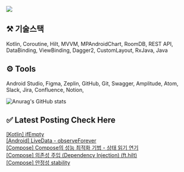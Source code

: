 


<a href="mailto:bvegemilb@gmail.com" target="_blank"><img src="https://img.shields.io/badge/Gmail-c5221f?style=flat-square&logo=Gmail&logoColor=white"/></a>



## ⚒️ 기술스택

Kotlin, Coroutine, Hilt, MVVM, MPAndroidChart, RoomDB, REST API, DataBinding, ViewBinding, Dagger2, CustomLayout, RxJava, Java




## ⚙️ Tools

Android Studio, Figma, Zeplin, GitHub, Git, Swagger, Amplitude, Atom, Slack, Jira, Confluence, Notion,




![Anurag's GitHub stats](https://github-readme-stats.vercel.app/api?username=eunie9498&show_icons=true&theme=radical)



## ✅  Latest Posting Check Here 

[[Kotlin] ifEmpty](https://kong-droid.com/entry/Kotlin-ifEmpty) <br>[[Android] LiveData - observeForever](https://kong-droid.com/entry/Android-LiveData-observeForever) <br>[[Compose] Compose의 성능 최적화 기법 - 상태 읽기 연기](https://kong-droid.com/entry/Compose-Compose%EC%9D%98-%EC%84%B1%EB%8A%A5-%EC%B5%9C%EC%A0%81%ED%99%94-%EA%B8%B0%EB%B2%95-%EC%83%81%ED%83%9C-%EC%9D%BD%EA%B8%B0-%EC%97%B0%EA%B8%B0) <br>[[Compose] 의존성 주입 (Dependency Injection) (ft.hilt)](https://kong-droid.com/entry/Compose-%EC%9D%98%EC%A1%B4%EC%84%B1-%EC%A3%BC%EC%9E%85-Dependency-Injection-fthilt-1) <br>[[Compose] 안정성 stability](https://kong-droid.com/entry/Compose-%EC%95%88%EC%A0%95%EC%84%B1-stability) <br>
